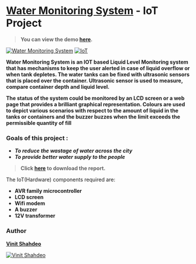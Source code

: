 # [Water Monitoring System](https://vinitshahdeo.github.io/Water-Monitoring-System/home.html) - IoT Project

> **You can view the demo [here](https://vinitshahdeo.github.io/Water-Monitoring-System/home.html).**

[![Water Monitoring System](https://img.shields.io/badge/Water&nbsp;Monitoring-System-teal.svg?colorA=teal&colorB=orange)](https://github.com/vinitshahdeo/Water-Monitoring-System/) [![IoT](https://img.shields.io/badge/IoT-Project-teal.svg?colorA=blue&colorB=red)](https://github.com/vinitshahdeo/Water-Monitoring-System/)

**Water Monitoring System is an IOT based Liquid Level Monitoring system that has mechanisms to keep the user alerted in case of liquid overflow or when tank depletes. The water tanks can be fixed with ultrasonic sensors that is placed over the container. Ultrasonic sensor is used to measure, compare container depth and liquid level.**

**The status of the system could be monitored by an LCD screen or a web page that provides a brilliant graphical representation. Colours are used to depict various scenarios with respect to the amount of liquid in the tanks or containers and the buzzer buzzes when the limit exceeds the permissible quantity of fill**

### Goals of this project : 

- ***To reduce the wastage of water across the city***
- ***To provide better water supply to the people***

> **Click [here]() to download the report.**

The IoT(Hardware) components required are:

- **AVR family microcontroller**
- **LCD screen**
- **Wifi modem**
- **A buzzer**
- **12V transformer**

### Author 
**[Vinit Shahdeo](https://www.linkedin.com/in/vinitshahdeo/)**

[![Vinit Shahdeo](https://img.shields.io/badge/Author-@vinitshahdeo-gray.svg?colorA=gray&colorB=dodgerblue)](https://github.com/vinitshahdeo/)
